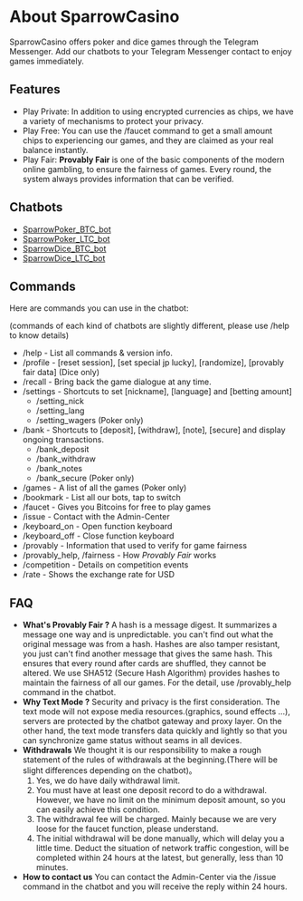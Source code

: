 # About SparrowCasino
SparrowCasino offers poker and dice games through the Telegram Messenger. Add our chatbots to your Telegram Messenger contact to enjoy games immediately.

## Features
  - Play Private: In addition to using encrypted currencies as chips, we have a variety of mechanisms to protect your privacy.
  - Play Free: You can use the /faucet command to get a small amount chips to experiencing our games, and they are claimed as your real balance instantly.
  - Play Fair: **Provably Fair** is one of the basic components of the modern online gambling, to ensure the fairness of games. Every round, the system always provides information that can be verified.

## Chatbots
  - [SparrowPoker_BTC_bot]
  - [SparrowPoker_LTC_bot]
  - [SparrowDice_BTC_bot]
  - [SparrowDice_LTC_bot]

## Commands
  Here are commands you can use in the chatbot:
  
  (commands of each kind of chatbots are slightly different, please use /help to know details)
  
  - /help - List all commands & version info.
  - /profile - [reset session], [set special jp lucky], [randomize], [provably fair data] (Dice only)
  - /recall - Bring back the game dialogue at any time.
  - /settings - Shortcuts to set [nickname], [language] and [betting amount]
    - /setting_nick
    - /setting_lang
    - /setting_wagers (Poker only)
  - /bank - Shortcuts to [deposit], [withdraw], [note], [secure] and display ongoing transactions.
    - /bank_deposit
    - /bank_withdraw
    - /bank_notes
    - /bank_secure (Poker only)
  - /games - A list of all the games (Poker only)
  - /bookmark - List all our bots, tap to switch
  - /faucet - Gives you Bitcoins for free to play games
  - /issue - Contact with the Admin-Center
  - /keyboard_on - Open function keyboard
  - /keyboard_off - Close function keyboard
  - /provably - Information that used to verify for game fairness
  - /provably_help, /fairness - How *Provably Fair* works
  - /competition - Details on competition events
  - /rate - Shows the exchange rate for USD

## FAQ
  - **What's Provably Fair ?**
    A hash is a message digest. It summarizes a message one way and is unpredictable. you can't find out what the original message was from a hash.
    Hashes are also tamper resistant, you just can't find another message that gives the same hash. This ensures that every round after cards are shuffled, they cannot be altered. We use SHA512 (Secure Hash Algorithm) provides hashes to maintain the fairness of all our games.
    For the detail, use /provably_help command in the chatbot.
  - **Why Text Mode ?**
    Security and privacy is the first consideration. The text mode will not expose media resources.(graphics, sound effects ...), servers are protected by the chatbot gateway and proxy layer.
    On the other hand, the text mode transfers data quickly and lightly so that you can synchronize game status without seams in all devices.
  - **Withdrawals**
    We thought it is our responsibility to make a rough statement of the rules of withdrawals at the beginning.(There will be slight differences depending on the chatbot)。
    1. Yes, we do have daily withdrawal limit.
    2. You must have at least one deposit record to do a withdrawal. However, we have no limit on the minimum deposit amount, so you can easily achieve this condition.
    3. The withdrawal fee will be charged. Mainly because we are very loose for the faucet function, please understand.
    4. The initial withdrawal will be done manually, which will delay you a little time. Deduct the situation of network traffic congestion, will be completed within 24 hours at the latest, but generally, less than 10 minutes.
  - **How to contact us**
    You can contact the Admin-Center via the /issue command in the chatbot and you will receive the reply within 24 hours.
 
[//]: # (Remark)

[SparrowPoker_BTC_bot]: <https://t.me/SparrowPoker_BTC_bot>
[SparrowPoker_LTC_bot]: <https://t.me/SparrowPoker_LTC_bot>
[SparrowDice_BTC_bot]: <https://t.me/SparrowDice_BTC_bot>
[SparrowDice_LTC_bot]: <https://t.me/SparrowDice_LTC_bot>
